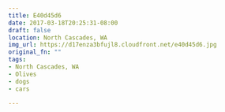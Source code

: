 ```yaml
---
title: E40d45d6
date: 2017-03-18T20:25:31-08:00
draft: false
location: North Cascades, WA
img_url: https://d17enza3bfujl8.cloudfront.net/e40d45d6.jpg
original_fn: ""
tags:
- North Cascades, WA
- Olives
- dogs
- cars

---
```


